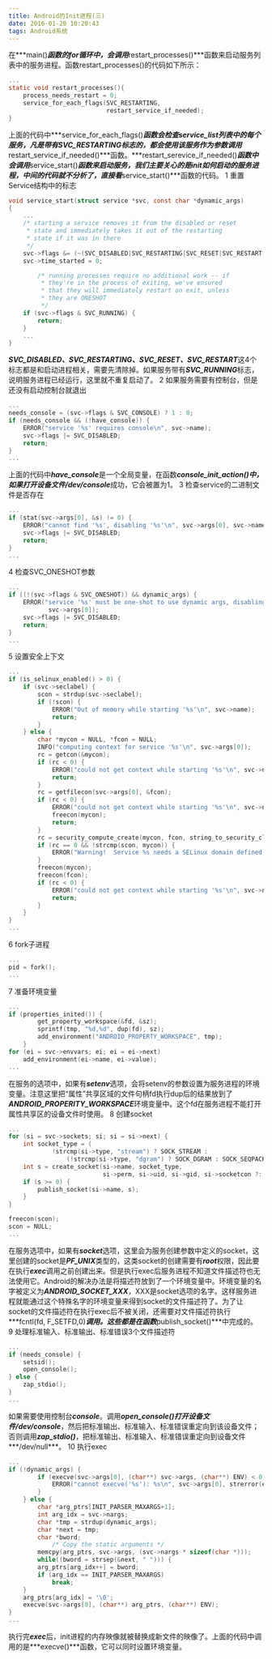```yaml
---
title: Android的Init进程(三)
date: 2016-01-20 10:20:43
tags: Android系统
---
```

在***main()***函数的for循环中，会调用***restart_processes()***函数来启动服务列表中的服务进程。函数restart_processes()的代码如下所示：
```c
...
static void restart_processes(){
    process_needs_restart = 0;
    service_for_each_flags(SVC_RESTARTING,
                           restart_service_if_needed);
}
```
上面的代码中***service_for_each_flags()***函数会检查service_list列表中的每个服务，凡是带有SVC_RESTARTING标志的，都会使用该服务作为参数调用***restart_service_if_needed()***函数。***restart_serevice_if_needed()***函数中会调用***service_start()***函数来启动服务，我们主要关心的是init如何启动的服务进程，中间的代码就不分析了，直接看***service_start()***函数的代码。
1 重置Service结构中的标志
```c
void service_start(struct service *svc, const char *dynamic_args)
{
    ...
    /* starting a service removes it from the disabled or reset
     * state and immediately takes it out of the restarting
     * state if it was in there
     */
    svc->flags &= (~(SVC_DISABLED|SVC_RESTARTING|SVC_RESET|SVC_RESTART|SVC_DISABLED_START));
    svc->time_started = 0;

        /* running processes require no additional work -- if
         * they're in the process of exiting, we've ensured
         * that they will immediately restart on exit, unless
         * they are ONESHOT
         */
    if (svc->flags & SVC_RUNNING) {
        return;
    }
    ...
}
```
***SVC_DISABLED、SVC_RESTARTING、SVC_RESET、SVC_RESTART***这4个标志都是和启动进程相关，需要先清除掉。如果服务带有***SVC_RUNNING***标志，说明服务进程已经运行，这里就不重复启动了。
2 如果服务需要有控制台，但是还没有启动控制台就退出
```c
...
needs_console = (svc->flags & SVC_CONSOLE) ? 1 : 0;
if (needs_console && (!have_console)) {
    ERROR("service '%s' requires console\n", svc->name);
    svc->flags |= SVC_DISABLED;
    return;
}
...
```
上面的代码中***have_console***是一个全局变量，在函数***console_init_action()***中，如果打开设备文件***/dev/console***成功，它会被置为1。
3 检查service的二进制文件是否存在
```c
...
if (stat(svc->args[0], &s) != 0) {
    ERROR("cannot find '%s', disabling '%s'\n", svc->args[0], svc->name);
    svc->flags |= SVC_DISABLED;
    return;
}
...
```
4 检查SVC_ONESHOT参数
```c
...
if ((!(svc->flags & SVC_ONESHOT)) && dynamic_args) {
    ERROR("service '%s' must be one-shot to use dynamic args, disabling\n",
           svc->args[0]);
    svc->flags |= SVC_DISABLED;
    return;
}
...
```
5 设置安全上下文
```c
...
if (is_selinux_enabled() > 0) {
    if (svc->seclabel) {
        scon = strdup(svc->seclabel);
        if (!scon) {
            ERROR("Out of memory while starting '%s'\n", svc->name);
            return;
        }
    } else {
        char *mycon = NULL, *fcon = NULL;
        INFO("computing context for service '%s'\n", svc->args[0]);
        rc = getcon(&mycon);
        if (rc < 0) {
            ERROR("could not get context while starting '%s'\n", svc->name);
            return;
        }
        rc = getfilecon(svc->args[0], &fcon);
        if (rc < 0) {
            ERROR("could not get context while starting '%s'\n", svc->name);
            freecon(mycon);
            return;
        }
        rc = security_compute_create(mycon, fcon, string_to_security_class("process"), &scon);
        if (rc == 0 && !strcmp(scon, mycon)) {
            ERROR("Warning!  Service %s needs a SELinux domain defined; please fix!\n", svc->name);
        }
        freecon(mycon);
        freecon(fcon);
        if (rc < 0) {
            ERROR("could not get context while starting '%s'\n", svc->name);
            return;
        }
    }
}
...
```
6 fork子进程
```c
...
pid = fork();
...
```
7 准备环境变量
```c
...
if (properties_inited()) {
        get_property_workspace(&fd, &sz);
        sprintf(tmp, "%d,%d", dup(fd), sz);
        add_environment("ANDROID_PROPERTY_WORKSPACE", tmp);
    }
for (ei = svc->envvars; ei; ei = ei->next)
    add_environment(ei->name, ei->value);
...
```
在服务的选项中，如果有***setenv***选项，会将setenv的参数设置为服务进程的环境变量。注意这里把“属性”共享区域的文件句柄fd执行dup后的结果放到了***ANDROID_PROPERITY_WORKSPACE***环境变量中。这个fd在服务进程不能打开属性共享区的设备文件时使用。
8 创建socket
```c
...
for (si = svc->sockets; si; si = si->next) {
    int socket_type = (
            !strcmp(si->type, "stream") ? SOCK_STREAM :
                (!strcmp(si->type, "dgram") ? SOCK_DGRAM : SOCK_SEQPACKET));
    int s = create_socket(si->name, socket_type,
                          si->perm, si->uid, si->gid, si->socketcon ?: scon);
    if (s >= 0) {
        publish_socket(si->name, s);
    }
}

freecon(scon);
scon = NULL;
...
```
在服务选项中，如果有***socket***选项，这里会为服务创建参数中定义的socket，这里创建的socket是***PF_UNIX***类型的，这类socket的创建需要有***root***权限，因此要在执行***exec***调用之前创建出来。但是执行exec后服务进程不知道文件描述符也无法使用它。Android的解决办法是将描述符放到了一个环境变量中。环境变量的名字被定义为***ANDROID_SOCKET_XXX***，XXX是socket选项的名字。这样服务进程就能通过这个特殊名字的环境变量来得到socket的文件描述符了。为了让socket的文件描述符在执行exec后不被关闭，还需要对文件描述符执行***fcntl(fd, F_SETFD,0)***调用。这些都是在函数***publish_socket()***中完成的。
9 处理标准输入、标准输出、标准错误3个文件描述符
```c
...
if (needs_console) {
    setsid();
    open_console();
} else {
    zap_stdio();
}
...
```
如果需要使用控制台***console***。调用***open_console()***打开设备文件***/dev/console***，然后把标准输出、标准输入、标准错误重定向到该设备文件；否则调用***zap_stdio()***，把标准输出、标准输入、标准错误重定向到设备文件***/dev/null***。
10 执行exec
```c
...
if (!dynamic_args) {
        if (execve(svc->args[0], (char**) svc->args, (char**) ENV) < 0) {
            ERROR("cannot execve('%s'): %s\n", svc->args[0], strerror(errno));
        }
    } else {
        char *arg_ptrs[INIT_PARSER_MAXARGS+1];
        int arg_idx = svc->nargs;
        char *tmp = strdup(dynamic_args);
        char *next = tmp;
        char *bword;
            /* Copy the static arguments */
        memcpy(arg_ptrs, svc->args, (svc->nargs * sizeof(char *)));
        while((bword = strsep(&next, " "))) {
        arg_ptrs[arg_idx++] = bword;
        if (arg_idx == INIT_PARSER_MAXARGS)
            break;
    }
    arg_ptrs[arg_idx] = '\0';
    execve(svc->args[0], (char**) arg_ptrs, (char**) ENV);
}
...
```
执行完***exec***后，init进程的内存映像就被替换成新文件的映像了。上面的代码中调用的是***execve()***函数，它可以同时设置环境变量。